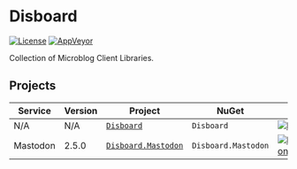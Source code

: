 # Disboard

[![License](https://img.shields.io/github/license/mika-f/Disboard.svg?style=flat-square)](LICENSE)
[![AppVeyor](https://img.shields.io/appveyor/ci/mika-f/disboard.svg?style=flat-square)](https://ci.appveyor.com/project/mika-f/disboard)


Collection of Microblog Client Libraries.


## Projects

| Service  | Version | Project                                         | NuGet               | Nuget Version                                                                                                                                |
| -------- | ------- | ----------------------------------------------- | ------------------- | -------------------------------------------------------------------------------------------------------------------------------------------- |
| N/A      | N/A     | [`Disboard`](Source/Disboard)                   | `Disboard`          | [![Disboard](https://img.shields.io/nuget/v/Disboard.svg?style=flat-square)](https://nuget.org/packages/Disboard)                            |
| Mastodon | 2.5.0   | [`Disboard.Mastodon`](Source/Disboard.Mastodon) | `Disboard.Mastodon` | [![Disboard.Mastodon](https://img.shields.io/nuget/v/Disboard.Mastodon.svg?style=flat-square)](https://nuget.org/packages/Disboard.Mastodon) |



